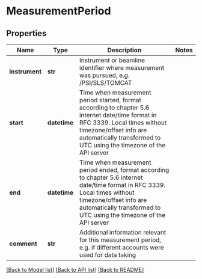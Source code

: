 # MeasurementPeriod

## Properties
Name | Type | Description | Notes
------------ | ------------- | ------------- | -------------
**instrument** | **str** | Instrument or beamline identifier where measurement was pursued, e.g. /PSI/SLS/TOMCAT | 
**start** | **datetime** | Time when measurement period started, format according to chapter 5.6 internet date/time format in RFC 3339. Local times without timezone/offset info are automatically transformed to UTC using the timezone of the API server | 
**end** | **datetime** | Time when measurement period ended, format according to chapter 5.6 internet date/time format in RFC 3339. Local times without timezone/offset info are automatically transformed to UTC using the timezone of the API server | 
**comment** | **str** | Additional information relevant for this measurement period, e.g. if different accounts were used for data taking | 

[[Back to Model list]](../README.md#documentation-for-models) [[Back to API list]](../README.md#documentation-for-api-endpoints) [[Back to README]](../README.md)


